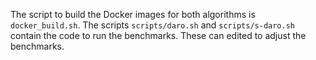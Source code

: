 The script to build the Docker images for both algorithms is `docker_build.sh`.
The scripts `scripts/daro.sh` and `scripts/s-daro.sh` contain the code to run the benchmarks.
These can edited to adjust the benchmarks.
